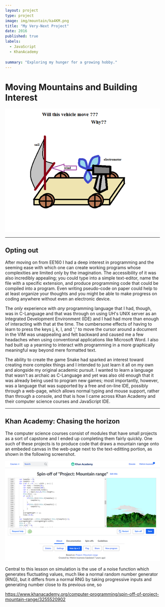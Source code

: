 ```yaml
---
layout: project
type: project
image: img/mountain/ka4KM.png
title: "My Very-Next Project"
date: 2016
published: true
labels:
  - JavaScript
  - KhanAcademy

summary: "Exploring my hunger for a growing hobby."
---
```


<head>
  <h1>Moving Mountains and Building Interest</h1>
</head>

<body>
  
  <img class="img-fluid" src="../img/mountain/ka4KM.png">
  
  <hr>
  
  <h2>Opting out</h2>
  
  <p>After moving on from EE160 I had a deep interest in programming and the seeming ease with which one can create working programs whose complexities are limited only by the imagination.  The accessibility of it was also incredibly appealing; you could type into a simple text-editor, name the file with a specific extension, and produce programming code that could be compiled into a program.  Even writing pseudo-code on paper could help to at least organize your thoughts and you might be able to make progress on coding anywhere without even an electronic device.</p>
  
  <p>The <em>only</em> experience with <em>any</em> programming language that I had, though, was in C-Language and that was through on using UH's UNIX server as an Integrated Development Environment (IDE) and I had had more than enough of interacting with that at the time.  The cumbersome effects of having to learn to press the keys j, k, l, and ';' to move the cursor around a document in the VIM was unappealing and felt backward and caused me a few headaches when using conventional applications like Microsoft Word.  I also had built up a yearning to interact with programming in a more graphically meaningful way beyond mere formatted text.</p>
  
  <p>The ability to create the game Snake had sparked an interest toward creating more complex things and I intended to just learn it all on my own and alongside my original academic pursuit.  I wanted to learn a language that wasn't as archaic as C-Language and yet was also old enough that it was already being used to program new games; most importantly, however, was a language that was supported by a free and on-line IDE, possibly through a web-page, which allows normal typing and mouse support, rather than through a console, and that is how I came across Khan Academy and their computer science courses and JavaScript IDE.</p>
  
  <hr>
  
  <h2>Khan Academy: Chasing the horizon</h2>
  
  <p>The computer science courses consist of modules that have small projects as a sort of capstone and I ended up completing them fairly quickly.  One such of these projects is to produce code that draws a mountain range onto an embeded canvas in the web-page next to the text-editting portion, as shown in the following screenshot.</p>
  
  <img class="img-fluid" src="../img/mountain/screenshot-mountain.png">
  
  <p>Central to this lesson on simulation is the use of a noise function which generates fluctuating values, much like a normal random number generator (RNG), but it differs from a normal RNG by taking progressive inputs and generating number close to its previous one, so </p>
  
  https://www.khanacademy.org/computer-programming/spin-off-of-project-mountain-range/3255520902
  
</body>
